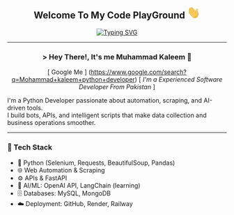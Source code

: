 <div align="center">

## Welcome To My Code PlayGround <img src="https://raw.githubusercontent.com/ABSphreak/ABSphreak/master/gifs/Hi.gif" width="30px">

[![Typing SVG](https://readme-typing-svg.herokuapp.com?font=Fira+Code&size=24&pause=1000&center=true&vCenter=true&width=600&lines=Python+Automation+Engineer;FastAPI+&+Web+Scraping+Expert;AI+Learner;Self+Thought+Programmer;4+years+Experience)](https://git.io/typing-svg)

---

### > **Hey There!, It's me Muhammad Kaleem** 👋
[ Google Me ] 
(https://www.google.com/search?q=Mohammad+kaleem+python+developer)
[ _I'm a Experienced Software Developer From Pakistan_ ]

</div>





I'm a Python Developer passionate about automation, scraping, and AI-driven tools.  
I build bots, APIs, and intelligent scripts that make data collection and business operations smoother.

---

### 🚀 Tech Stack
- 🐍 Python (Selenium, Requests, BeautifulSoup, Pandas)
- 🌐 Web Automation & Scraping
- ⚙️ APIs & FastAPI
- 🧠 AI/ML: OpenAI API, LangChain (learning)
- 🗄️ Databases: MySQL, MongoDB
- ☁️ Deployment: GitHub, Render, Railway
